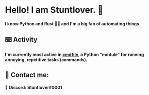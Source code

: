 # Hello! I am Stuntlover. 👋
#### I know Python and Rust 🐍🦀 and I'm a big fan of automating things.

## ⌨️ Activity
#### I'm currently most active in [cmdfile](https://github.com/Stuntlover-TM/cmdfile), a Python "module" for running annoying, repetitive tasks (commands).

## 💬 Contact me:
#### 🔵 Discord: Stuntlover#0001
